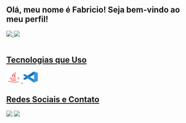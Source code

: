 ## Olá, meu nome é Fabricio! Seja bem-vindo ao meu perfil!
<div>
  <a href="https://github.com/FabricioCruzz">
  <img allign="center" height="165em" src="https://github-readme-stats.vercel.app/api?username=FabricioCruzz&show_icons=true&theme=dracula&include_all_commits=true&count_private=true"/>
  <img allign="center" height="165em" src="https://github-readme-stats.vercel.app/api/top-langs/?username=FabricioCruzz&layout=compact&langs_count=7&theme=dracula"/>
</div>
  
<div style="display: inline_block"> 
  
  <br>
  
  ##  Tecnologias que Uso
  
   <img allign="center" alt="Fabricio-Java" height="30" width="40" src="https://raw.githubusercontent.com/devicons/devicon/master/icons/java/java-plain.svg">
      <!--
  <img allign="center" alt="Fabricio-JS" height="30" width="40" src="https://raw.githubusercontent.com/devicons/devicon/master/icons/javascript/javascript-plain.svg"> 
   <img allign="center" alt="Fabricio-HTML" height="30" width="40" src="https://raw.githubusercontent.com/devicons/devicon/master/icons/html5/html5-original.svg">
   <img allign="center" alt="Fabricio-CSS" height="30" width="40" src="https://raw.githubusercontent.com/devicons/devicon/master/icons/css3/css3-original.svg">

   <img allign="center" alt="Fabricio-React" height="30" width="40" src="https://raw.githubusercontent.com/devicons/devicon/master/icons/react/react-original.svg">
-->
   <img allign="center" alt="Fabricio-VSCode" height="30" width="40" src="https://github.com/devicons/devicon/blob/master/icons/vscode/vscode-original.svg">
</div>
  
  ##  Redes Sociais e Contato
  
  <div>
    
  <a href="https://www.instagram.com/fabricio.acruz/" target="_blank"><img src="https://img.shields.io/badge/-Instagram-%23E4405F?style=for-the-badge&logo=instagram&logoColor=white" target="_blank"></a>
  <a href="https://www.linkedin.com/in/fabricio-adriano-cruz/" target="_blank"><img src="https://img.shields.io/badge/-LinkedIn-%230077B5?style=for-the-badge&logo=linkedin&logoColor=white" target="_blank"></a>
  </div>
